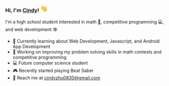 ### Hi, I'm [Cindy](https://czhu1217.github.io/)!  <img src="https://raw.githubusercontent.com/czhu1217/czhu1217/master/wave.gif" width="24px">

I'm a high school student interested in math :triangular_ruler:, competitive programming :computer:, and web development :spider_web:



- 🌱 Currently learning about Web Development, Javascript, and Android App Development
- :rocket: Working on improving my problem solving skills in math contests and competitive programming
- :computer: Future computer science student
- :video_game: Recently started playing Beat Saber
- :email: Reach me at cindyzhu0830@gmail.com
